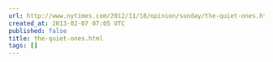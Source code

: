 ```yaml
---
url: http://www.nytimes.com/2012/11/18/opinion/sunday/the-quiet-ones.html?pagewanted=all&_r=0
created_at: 2013-02-07 07:05 UTC
published: false
title: the-quiet-ones.html
tags: []
---
```



